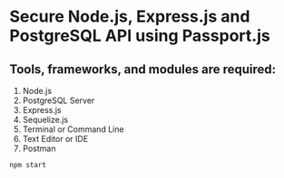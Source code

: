 # Secure Node.js, Express.js and PostgreSQL API using Passport.js

## Tools, frameworks, and modules are required:

1. Node.js
2. PostgreSQL Server
3. Express.js
4. Sequelize.js
5. Terminal or Command Line
6. Text Editor or IDE
7. Postman

```
npm start
```

